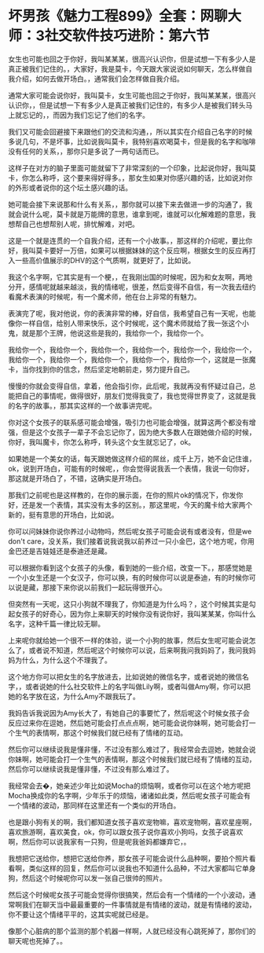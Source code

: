 # 坏男孩《魅力工程899》全套：网聊大师：3社交软件技巧进阶：第六节

女生也可能也回之于你好，我叫某某某，很高兴认识你，但是试想一下有多少人是真正被我们记住的。，大家好，我是莫卡，今天跟大家说说如何聊天，怎么样做自我介绍，如何去做开场白。，通常我们会怎样做自我介绍。

通常大家可能会说你好，我叫莫卡，女生可能也回之于你好，我叫某某某，很高兴认识你，，但是试想一下有多少人是真正被我们记住的，有多少人是被我们转头马上就忘记的，，而因为我们忘记了他们的名字。

我们又可能会回避接下来跟他们的交流和沟通，，所以其实在介绍自己名字的时候多说几句，不是坏事，比如说我叫莫卡，我特别喜欢喝莫卡，但是我的名字和咖啡没有任何的关系，，那你只是多说了一两句话而已。

这样子在对方的脑子里面可能就留下了非常深刻的一个印象，比起说你好，我叫莫卡，你怎么称呼，这个要来得好得多。，那女生如果对你感兴趣的话，比如说对你的外形或者说你的这个坛土感兴趣的话。

她可能会接下来说那和什么有关系，，那你就可以接下来去做进一步的沟通了，我就会说什么呢，莫卡就是万能牌的意思，谁拿到呢，谁就可以化解难题的意思，我想帮自己也想帮别人呢，排忧解难，对吧。

这是一个就是连贯的一个自我介绍，还有一个小故事。，那这样的介绍呢，要比你好，我叫莫卡要好一万倍，如果可以根据妹妹的这个反应啊，根据女生的反应再打入一些高价值展示的DHV的这个气质啊，就更好了，比如说。

我这个名字啊，它其实是有一个梗，，在我刚出国的时候呢，因为和女友啊，两地分开，感情呢就越来越淡，我的情绪呢，很差，然后变得不自信，有一次我去纽约看魔术表演的时候呢，有一个魔术师，他在台上非常的有魅力。

表演完了呢，我对他说，你的表演非常的棒，好自信，我希望自己有一天呢，也能像你一样自信，给别人带来快乐，这个时候呢，这个魔术师就给了我一张这个小鬼，就是那个王牌，他说这些是我的，我给你一个，我给你一个。

我给你一个，我给你一个，我给你一个，我给你一个，我给你一个，我给你一个，我给你一个，我给你一个，我给你一个，我给你一个，我给你一个，这就是一张魔卡，当你找到你的信念，然后坚定地朝前走，努力提升自己。

慢慢的你就会变得自信，拿着，他会指引你，此后呢，我就再没有怀疑过自己，总能把自己的事情呢，做得很好，朋友们觉得我变了，我也觉得世界变了，这就是我的名字的故事。，那其实这样的一个故事讲完呢。

你对这个女孩子的联系感可能会增强，吸引力也可能会增强，就算这两个都没有增强，但是这个女孩子一辈子不会忘记你了，因为绝大多数人在跟她做介绍的时候，你好，我叫魔卡，你怎么称呼，转头这个女生就忘记了，ok。

如果她是一个美女的话，每天跟她做这样介绍的屌丝，成千上万，她不会记住谁，ok，说到开场白，可能有的时候呢，，你会觉得说我丢一个表情，我说一句你好，那这就是开场白了，不错，这确实是开场白。

那我们之前呢也是这样教的，在你的展示面，在你的照片ok的情况下，你发你好，还是发一个表情，其实没有太多的区别。，那这里呢，今天的魔卡给大家两个新的，挺有意思的开场白，比如说。

你可以问妹妹你说你养过小动物吗，然后呢女孩子可能会说有或者没有，但是we don't care，没关系，我们接着说我说我以前养过一只小金巴，这个地方呢，你用金巴还是吉娃娃还是泰迪还是藏。

可以根据你看到这个女孩子的头像，看到她的一些介绍，改变一下。，那感觉她是一个小女生还是一个女汉子，你可以换，有的时候你可以说是泰迪，有的时候你可以说是藏，那接下来你说以前我们一起玩得很开心。

但突然有一天呢，这只小狗就不理我了，你知道是为什么吗？，这个时候其实是勾起女孩子的好奇心，因为你上来聊天的时候你没有说你好，我叫某某某，你叫什么名字，这种千篇一律比较无聊。

上来呢你就给她一个很不一样的体验，说一个小狗的故事，然后女生呢可能会说怎么了，或者说不知道，然后呢这个时候你可以说，后来啊我问我妈妈了，我问我妈妈为什么，为什么这个不理我了。

这个地方你可以把女生的名字放进去，比如说她的微信名字，或者说她的微信名字，，或者说她的什么社交软件上的名字叫做Lily啊，或者叫做Amy啊，你可以把她的名字放在这，为什么Amy不跟我玩了。

我妈告诉我说因为Amy长大了，有她自己的事要忙了，然后呢这个时候女孩子会反应过来你在逗她，然后她可能会打点点点啊，她可能会说你妹啊，她可能会打一个生气的表情啊，那这个时候我们就已经有了情绪的互动。

然后你可以继续说我是懂非懂，不过没有那么难过了，我经常会去逗她，她就会说你妹啊，她可能会打一个生气的表情啊，那这个时候我们就已经有了情绪的互动，然后你可以继续说我是懂非懂，不过没有那么难过了。

我经常会去�，她亲述少年比如说Mocha的烦恼啊，或者你可以在这个地方呢把Mocha换成你的名字啊，少年乐于的烦恼，诸诸如此类，然后呢女孩子可能会有一个情绪的波动，那同样在这里还有一个类似的开场白。

也是跟小狗有关的啊，我们都知道女孩子喜欢宠物嘛，喜欢宠物啊，喜欢星座啊，喜欢旅游啊，喜欢美食，ok，你可以跟女孩子说你喜欢小狗吗，女孩子说喜欢啊，然后你可以说我家有一只狗，但是呢我爸妈都嫌弃它，。

我想把它送给你，想把它送给你养，那女孩子可能会说什么品种啊，要拍个照片看看啊，类似这样的回复，然后你可以说我也不知道什么品种，不过大家都叫它单身狗，然后这个时候呢你可以发一张自己很帅的照片。

然后这个时候呢女孩子可能会觉得你很搞笑，然后会有一个情绪的一个小波动，通常啊我们在聊天当中最最重要的一件事情就是有情绪的波动，就是有情绪的波动，你不要让这个情绪平平的，这其实呢就已经是。

像那个心脏病的那个监测的那个机器一样啊，人就已经没有心跳死掉了，那你们的聊天呢也死掉了。。